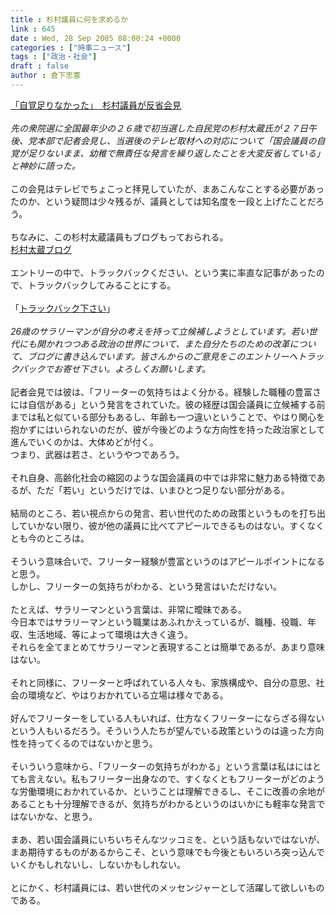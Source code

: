 ```yaml
---
title : 杉村議員に何を求めるか
link : 645
date : Wed, 28 Sep 2005 08:00:24 +0000
categories : ["時事ニュース"]
tags : ["政治・社会"]
draft : false
author : 倉下忠憲
---
```


<A HREF="http://www.sankei.co.jp/news/050927/sei085.htm" TARGET="_blank">「自覚足りなかった」　杉村議員が反省会見 </A><BR><BR><I>先の衆院選に全国最年少の２６歳で初当選した自民党の杉村太蔵氏が２７日午後、党本部で記者会見し、当選後のテレビ取材への対応について「国会議員の自覚が足りないまま、幼稚で無責任な発言を繰り返したことを大変反省している」と神妙に語った。</I><BR><BR>この会見はテレビでちょこっと拝見していたが、まあこんなことする必要があったのか、という疑問は少々残るが、議員としては知名度を一段と上げたことだろう。<BR><BR>ちなみに、この杉村太蔵議員もブログもっておられる。<BR><A HREF="http://sugimurataizo.net/" TARGET="_blank">杉村太蔵ブログ</A><BR><BR>エントリーの中で、トラックバックください、という実に率直な記事があったので、トラックバックしてみることにする。<BR><BR>「<A HREF="http://sugimurataizo.net/2005/08/post_12.html" TARGET="_blank">トラックバック下さい</A>」<BR><BR><I>26歳のサラリーマンが自分の考えを持って立候補しようとしています。若い世代にも開かれつつある政治の世界について、また自分たちのための改革について、ブログに書き込んでいます。皆さんからのご意見をこのエントリーへトラックバックでお寄せ下さい。よろしくお願いします。</I><BR><BR>記者会見では彼は、「フリーターの気持ちはよく分かる。経験した職種の豊富さには自信がある」という発言をされていた。彼の経歴は国会議員に立候補する前までは私と似ている部分もあるし、年齢も一つ違いということで、やはり関心を抱かずにはいられないのだが、彼が今後どのような方向性を持った政治家として進んでいくのかは、大体めどが付く。<BR>つまり、武器は若さ、というやつであろう。<BR><BR>それ自身、高齢化社会の縮図のような国会議員の中では非常に魅力ある特徴であるが、ただ「若い」というだけでは、いまひとつ足りない部分がある。<BR><BR>結局のところ、若い視点からの発言、若い世代のための政策というものを打ち出していかない限り、彼が他の議員に比べてアピールできるものはない。すくなくとも今のところは。<BR><BR>そういう意味合いで、フリーター経験が豊富というのはアピールポイントになると思う。<BR>しかし、フリーターの気持ちがわかる、という発言はいただけない。<BR><BR>たとえば、サラリーマンという言葉は、非常に曖昧である。<BR>今日本ではサラリーマンという職業はあふれかえっているが、職種、役職、年収、生活地域、等によって環境は大きく違う。<BR>それらを全てまとめてサラリーマンと表現することは簡単であるが、あまり意味はない。<BR><BR>それと同様に、フリーターと呼ばれている人々も、家族構成や、自分の意思、社会の環境など、やはりおかれている立場は様々である。<BR><BR>好んでフリーターをしている人もいれば、仕方なくフリーターにならざる得ないという人もいるだろう。そういう人たちが望んでいる政策というのは違った方向性を持ってくるのではないかと思う。<BR><BR>そいういう意味から、「フリーターの気持ちがわかる」という言葉は私はにはとても言えない。私もフリーター出身なので、すくなくともフリーターがどのような労働環境におかれているか、ということは理解できるし、そこに改善の余地があることも十分理解できるが、気持ちがわかるというのはいかにも軽率な発言ではないかな、と思う。<BR><BR>まあ、若い国会議員にいちいちそんなツッコミを、という話もないではないが、まあ期待するものがあるからこそ、という意味でも今後ともいろいろ突っ込んでいくかもしれないし、しないかもしれない。<BR><BR>とにかく、杉村議員には、若い世代のメッセンジャーとして活躍して欲しいものである。<BR><br><br>
